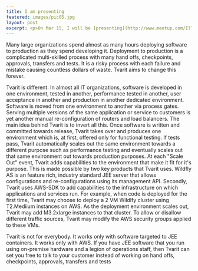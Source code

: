```yaml
---
title: I am presenting
featured: images/pic05.jpg
layout: post
excerpt: <p>On Mar 15, I will be [presenting](http://www.meetup.com/IllinoisJUGNorthwest/events/228187464/) "AWS Java SDK, building blocks to DevOps" at the [Illinois Java Users group](http://www.meetup.com/IllinoisJUGNorthwest/) NorthWest meetup. The JUGs are a great way to meet with fellow developers and learn new technology as we go. See you there!</p> 
---
```


<p>Many large organizations spend almost as many hours deploying software to production as they spend developing it. Deployment to production is a complicated multi-skilled process with many hand offs, checkpoints, approvals, transfers and tests. It is a risky process with each failure and mistake causing countless dollars of waste. Tvarit aims to change this forever.</p>
<p>Tvarit is different. In almost all IT organizations, software is developed in one environment, tested in another, performance tested in another, user acceptance in another and production in another dedicated environment. Software is moved from one environment to another via process gates. Serving multiple versions of the same application or service to customers is yet another manual re-configuration of routers and load balancers. The main idea behind Tvarit is to invert all this. Once software is written and committed towards release, Tvarit takes over and produces one environment which is, at first, offered only for functional testing. If tests pass, Tvarit automatically scales out the same environment towards a different purpose such as performance testing and eventually scales out that same environment out towards production purposes. At each "Scale Out" event, Tvarit adds capabilities to the environment that make it fit for it's purpose. This is made possible by two key products that Tvarit uses. Wildfly AS is an feature rich, industry standard JEE server that allows configurations and re-configurations using its management API. Secondly, Tvarit uses AWS-SDK to add capabilities to the infrastructure on which applications and services run. For example, when code is deployed for the first time, Tvarit may choose to deploy a 2 VM Wildlfy cluster using T2.Mediium instances on AWS. As the deployment environment scales out, Tvarit may add M3.2xlarge instances to that cluster. To allow or disallow different traffic sources, Tvarit may modify the AWS security groups applied to these VMs.</p>
<p>Tvarit is not for everybody. It works only with software targeted to JEE containers. It works only with AWS. If you have JEE software that you run using on-premise hardware and a legion of operations staff, then Tvarit can set you free to talk to your customer instead of working on hand offs, checkpoints, approvals, transfers and tests </p>

